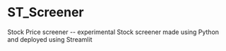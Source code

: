 # ST_Screener
Stock Price screener -- experimental
Stock screener made using Python and deployed using Streamlit
